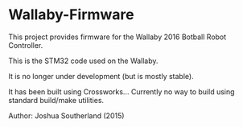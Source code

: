 Wallaby-Firmware
=======

This project provides firmware for the Wallaby 2016 Botball Robot Controller.

This is the STM32 code used on the Wallaby.

It is no longer under development (but is mostly stable). 

It has been built using Crossworks... Currently no way to build using standard build/make utilities.


Author: Joshua Southerland (2015)
